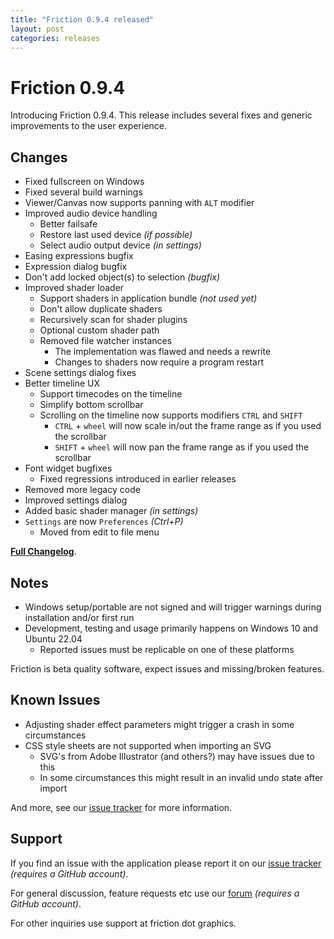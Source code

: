 ```yaml
---
title: "Friction 0.9.4 released"
layout: post
categories: releases
---
```


# Friction 0.9.4

Introducing Friction 0.9.4. This release includes several fixes and generic improvements to the user experience.

## Changes

* Fixed fullscreen on Windows
* Fixed several build warnings
* Viewer/Canvas now supports panning with `ALT` modifier
* Improved audio device handling
  * Better failsafe
  * Restore last used device *(if possible)*
  * Select audio output device *(in settings)*
* Easing expressions bugfix
* Expression dialog bugfix
* Don't add locked object(s) to selection *(bugfix)*
* Improved shader loader
  * Support shaders in application bundle *(not used yet)*
  * Don't allow duplicate shaders
  * Recursively scan for shader plugins
  * Optional custom shader path
  * Removed file watcher instances
    * The implementation was flawed and needs a rewrite
    * Changes to shaders now require a program restart
* Scene settings dialog fixes
* Better timeline UX
  * Support timecodes on the timeline
  * Simplify bottom scrollbar
  * Scrolling on the timeline now supports modifiers `CTRL` and `SHIFT`
    * `CTRL` + `wheel` will now scale in/out the frame range as if you used the scrollbar
    * `SHIFT` + `wheel` will now pan the frame range as if you used the scrollbar
* Font widget bugfixes
  * Fixed regressions introduced in earlier releases
* Removed more legacy code
* Improved settings dialog
* Added basic shader manager *(in settings)*
* `Settings` are now `Preferences` *(Ctrl+P)*
  * Moved from edit to file menu

[**Full Changelog**](https://github.com/friction2d/friction/compare/v0.9.3...v0.9.4).

## Notes

* Windows setup/portable are not signed and will trigger warnings during installation and/or first run
* Development, testing and usage primarily happens on Windows 10 and Ubuntu 22.04
  * Reported issues must be replicable on one of these platforms

Friction is beta quality software, expect issues and missing/broken features.

## Known Issues

* Adjusting shader effect parameters might trigger a crash in some circumstances
* CSS style sheets are not supported when importing an SVG
  * SVG's from Adobe Illustrator (and others?) may have issues due to this
  * In some circumstances this might result in an invalid undo state after import

And more, see our [issue tracker](https://github.com/friction2d/friction/issues) for more information.

## Support

If you find an issue with the application please report it on our [issue tracker](https://github.com/friction2d/friction/issues) *(requires a GitHub account)*.

For general discussion, feature requests etc use our [forum](https://github.com/orgs/friction2d/discussions) *(requires a GitHub account)*.

For other inquiries use support at friction dot graphics.
